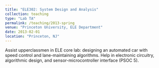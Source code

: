```yaml
---
title: "ELE302: System Design and Analysis"
collection: teaching
type: "Lab TA"
permalink: /teaching/2013-spring
venue: "Princeton University, ELE Department"
date: 2013-02-01
location: "Princeton, NJ"
---
```


Assist upperclassmen in ELE core lab: designing an automated car with speed control and lane-maintaining algorithms. Help in electronic circuitry, algorithmic design, and sensor-microcontroller interface (PSOC 5).
